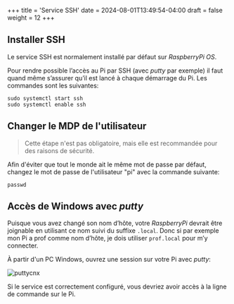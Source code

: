 +++
title = 'Service SSH'
date = 2024-08-01T13:49:54-04:00
draft = false
weight = 12
+++

## Installer SSH
Le service SSH est normalement installé par défaut sur _RaspberryPi OS_.

Pour rendre possible l’accès au Pi par SSH (avec _putty_ par exemple) il faut quand même s’assurer qu’il est lancé à chaque démarrage du Pi. Les commandes sont les suivantes:

```
sudo systemctl start ssh
sudo systemctl enable ssh
```

## Changer le MDP de l'utilisateur
> Cette étape n'est pas obligatoire, mais elle est recommandée pour des raisons de sécurité.

Afin d'éviter que tout le monde ait le même mot de passe par défaut, changez le mot de passe de l'utilisateur "pi" avec la commande suivante:
<!-- Utilisateur personnel -->
```
passwd 
```
 
## Accès de Windows avec _putty_
Puisque vous avez changé son nom d’hôte, votre _RaspberryPi_ devrait être joignable en utilisant ce nom suivi du suffixe `.local`. Donc si par exemple mon Pi a prof comme nom d’hôte, je dois utiliser `prof.local` pour m’y connecter.

À partir d'un PC Windows, ouvrez une session sur votre Pi avec _putty_: 
<!-- Moi ça fonctionne pas avec .local -->
![puttycnx](/420-314/images/puttycnx.png)

Si le service est correctement configuré, vous devriez avoir accès à la ligne de commande sur le Pi.